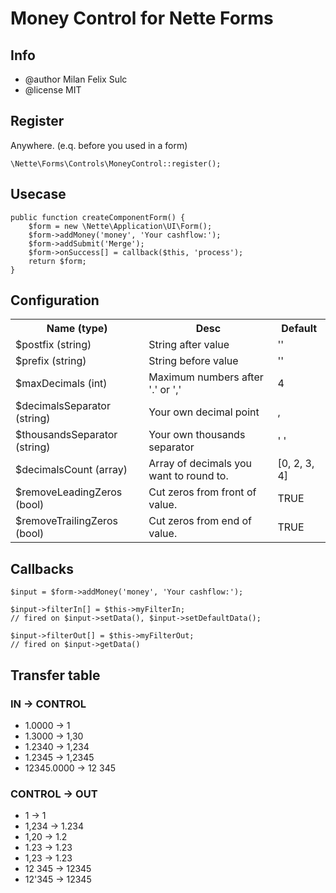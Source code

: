 # Money Control for Nette Forms

## Info

* @author Milan Felix Sulc
* @license MIT

## Register

Anywhere. (e.q. before you used in a form)

	\Nette\Forms\Controls\MoneyControl::register();

## Usecase

    public function createComponentForm() {
        $form = new \Nette\Application\UI\Form();
        $form->addMoney('money', 'Your cashflow:');
        $form->addSubmit('Merge');
        $form->onSuccess[] = callback($this, 'process');
        return $form;
    }

## Configuration

<table>
  <tr>
    <th>Name (type)</th>
    <th>Desc</th>
    <th>Default</th>
  </tr>
  <tr>
    <td>$postfix (string)</td>
    <td>String after value</td>
    <td>''</td>
  </tr>
  <tr>
    <td>$prefix (string)</td>
    <td>String before value</td>
    <td>''</td>
  </tr>
  <tr>
    <td>$maxDecimals (int)</td>
    <td>Maximum numbers after '.' or ','</td>
    <td>4</td>
  </tr>
  <tr>
    <td>$decimalsSeparator (string)</td>
    <td>Your own decimal point</td>
    <td>,</td>
  </tr>
  <tr>
    <td>$thousandsSeparator (string)</td>
    <td>Your own thousands separator</td>
    <td>' '</td>
  </tr>
  <tr>
    <td>$decimalsCount (array)</td>
    <td>Array of decimals you want to round to.</td>
    <td>[0, 2, 3, 4]</td>
  </tr>
  <tr>
    <td>$removeLeadingZeros (bool)</td>
    <td>Cut zeros from front of value.</td>
    <td>TRUE</td>
  </tr>
  <tr>
    <td>$removeTrailingZeros (bool)</td>
    <td>Cut zeros from end of value.</td>
    <td>TRUE</td>
  </tr>
</table>

## Callbacks

    $input = $form->addMoney('money', 'Your cashflow:');

    $input->filterIn[] = $this->myFilterIn; 
    // fired on $input->setData(), $input->setDefaultData();

    $input->filterOut[] = $this->myFilterOut; 
    // fired on $input->getData()

## Transfer table

### IN -> CONTROL

* 1.0000 -> 1
* 1.3000 -> 1,30
* 1.2340 -> 1,234
* 1.2345 -> 1,2345
* 12345.0000 -> 12 345

### CONTROL -> OUT

* 1 -> 1
* 1,234 -> 1.234
* 1,20 -> 1.2
* 1.23 -> 1.23
* 1,23 -> 1.23
* 12 345 -> 12345
* 12'345 -> 12345